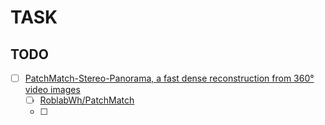 # TASK

## TODO

- [ ] [PatchMatch-Stereo-Panorama, a fast dense reconstruction from 360° video images](https://arxiv.org/pdf/2211.16266.pdf)
  - [ ] [RoblabWh/PatchMatch](https://github.com/roblabwh/patchmatch)
  - [ ] 